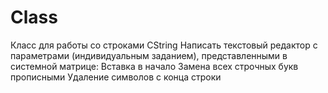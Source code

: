 # Class
Класс для работы со строками CString
Написать текстовый редактор с параметрами (индивидуальным заданием), представленными в системной матрице:
Вставка в начало
Замена всех строчных букв прописными
Удаление символов с конца строки
